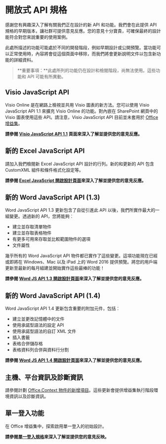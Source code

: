 # <a name="open-api-specifications"></a>開放式 API 規格

感謝您有興趣深入了解有關我們正在設計的新 API 和功能。我們會在此提供 API 規格的早期版本，讓社群可提供意見反應。您的意見十分寶貴，可確保最終的設計能符合對您來說重要的使用案例。 

此處所描述的功能可能處於不同的開發階段，例如早期設計或公開預覽。當功能可以正常使用時，內容將會從這個頁面中移除，而我們將會更新說明文件以包含新功能的詳細資料。 

>**重要事項：**此處所列的功能仍在設計和檢閱階段，尚無法使用。這些功能和 API 可能有所異動。

## <a name="visio-javascript-apis"></a>Visio JavaScript API
Visio Online 是在網路上檢視並共用 Visio 圖表的新方法。您可以使用 Visio JavaScript API 1.1 來擴充 Visio Online 的功能。對內嵌在 SharePoint 網頁中的 Visio 圖表使用這些 API。請注意，Visio JavaScript API 目前並未套用於 [Office 增益集](https://dev.office.com/docs/add-ins/overview/office-add-ins)。

**請參閱 [Visio JavaScript API 1.1](https://github.com/OfficeDev/office-js-docs/tree/VisioJs_1.1_Openspec) 頁面來深入了解並提供您的意見反應。**

## <a name="new-excel-javascript-apis"></a>新的 Excel JavaScript API
請加入我們檢閱新 Excel JavaScript API 設計的行列。新的和更新的 API 包含 CustomXML 組件和條件格式化設定等。 

**請參閱 [Excel JavaScript 開啟設計頁面](https://github.com/OfficeDev/office-js-docs/tree/ExcelJs_OpenSpec)來深入了解並提供您的意見反應。**

## <a name="new-word-javascript-apis-13"></a>新的 Word JavaScript API (1.3)
Word JavaScript API 1.3 更新包含了自從引進此 API 以後，我們所實作最大的一組變更。透過新的 API，您將能夠︰ 

* 建立並存取清單物件
* 建立並存取表格物件
* 有更多可用來存取並比較範圍物件的選項
* 文件屬性

幾乎所有的 Word JavaScript API 物件都已實作了這些變更。這項功能現在已經或即將在 Windows、Mac 以及 iPad 上的 Word 2016 提供預覽。將您的用戶端更新至最新的每月組建並開始實作這些最棒的功能！

**請參閱 [Word JS API 1.3 開啟設計頁面](https://github.com/OfficeDev/office-js-docs/tree/WordJs_1.3_Openspec/word)來深入了解並提供您的意見反應。**

## <a name="new-word-javascript-apis-14"></a>新的 Word JavaScript API (1.4)
Word JavaScript API 1.4 更新包含重要的附加元件，包括︰

* 建立並更改記憶體中的文件
* 使用承諾型語法的設定 API
* 使用承諾型語法的自訂 XML 文件
* 插入書籤 
* 表格合併儲存格
* 表格資料列合併與資料行分割

**請參閱 [Word JS API 1.4 開啟設計頁面](https://github.com/OfficeDev/office-js-docs/tree/WordJs_1.4_OpenSpec)來深入了解並提供您的意見反應。**

## <a name="host-platform-information-and-diagnostic-information"></a>主機、平台資訊及診斷資訊 
請參閱計劃 [Office.Context 物件的新增項目](https://github.com/OfficeDev/office-js-docs/tree/ContextAdditions_OpenSpec)。這些更新會提供增益集執行階段環境資訊以及診斷資訊。 

## <a name="single-sign-on-capability"></a>單一登入功能 
在 Office 增益集中，探索啟用單一登入的初始設計。

**請參閱[單一登入規格](https://github.com/OfficeDev/office-js-docs/tree/Addin_SSO_OpenSpec)來深入了解並提供您的意見反映。**

